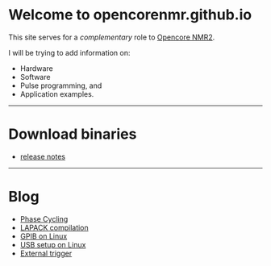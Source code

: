 # Welcome to opencorenmr.github.io

This site serves for a _complementary_ role to [Opencore NMR2](http://kuchem.kyoto-u.ac.jp/bun/indiv/takezo/opencorenmr2/index.html).

I will be trying to add information on:
 - Hardware
 - Software
 - Pulse programming, and
 - Application examples.

- - -

# Download binaries
- [release notes](release/release.md)

- - -

# Blog
- [Phase Cycling](blog/phaseCycle.md)
- [LAPACK compilation](blog/lapack.md)
- [GPIB on Linux](blog/gpibOnLinux.md)
- [USB setup on Linux](blog/USBSetupOnLinux.md)
- [External trigger](blog/extTrig.md)

